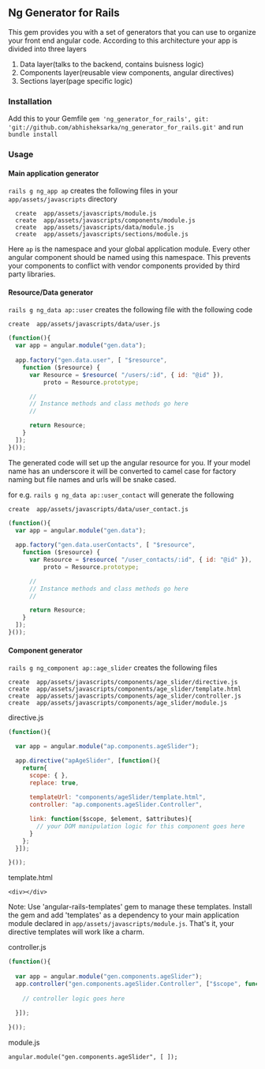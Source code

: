 ## Ng Generator for Rails

This gem provides you with a set of generators that you can use to organize your front end angular code. According to this architecture your app is divided into three layers

1. Data layer(talks to the backend, contains buisness logic)
2. Components layer(reusable view components, angular directives)
3. Sections layer(page specific logic)

### Installation

Add this to your Gemfile 
`gem 'ng_generator_for_rails', git: 'git://github.com/abhisheksarka/ng_generator_for_rails.git'`
and run `bundle install`

### Usage

#### Main application generator
`rails g ng_app ap` creates the following files in your `app/assets/javascripts` directory

```
  create  app/assets/javascripts/module.js
  create  app/assets/javascripts/components/module.js
  create  app/assets/javascripts/data/module.js
  create  app/assets/javascripts/sections/module.js
```

Here `ap` is the namespace and your global application module. Every other angular component should be named using this namespace. This prevents your components to conflict with vendor components provided by third party libraries.

#### Resource/Data generator

`rails g ng_data ap::user` creates the following file with the following code

`create  app/assets/javascripts/data/user.js`

```javascript
(function(){
  var app = angular.module("gen.data");
  
  app.factory("gen.data.user", [ "$resource", 
    function ($resource) {
      var Resource = $resource( "/users/:id", { id: "@id" }),
          proto = Resource.prototype;

      //    
      // Instance methods and class methods go here
      // 

      return Resource;
    }
  ]);
}());
```
The generated code will set up the angular resource for you. If your model name has an underscore it will be converted to camel case for factory naming but file names and urls will be snake cased.

for e.g. `rails g ng_data ap::user_contact` will generate the following

`create  app/assets/javascripts/data/user_contact.js`

```javascript
(function(){
  var app = angular.module("gen.data");
  
  app.factory("gen.data.userContacts", [ "$resource", 
    function ($resource) {
      var Resource = $resource( "/user_contacts/:id", { id: "@id" }),
          proto = Resource.prototype;

      //    
      // Instance methods and class methods go here
      // 

      return Resource;
    }
  ]);
}());
```

#### Component generator

`rails g ng_component ap::age_slider` creates the following files

```
create  app/assets/javascripts/components/age_slider/directive.js
create  app/assets/javascripts/components/age_slider/template.html
create  app/assets/javascripts/components/age_slider/controller.js
create  app/assets/javascripts/components/age_slider/module.js
```

directive.js

```javascript
(function(){

  var app = angular.module("ap.components.ageSlider");

  app.directive("apAgeSlider", [function(){
    return{
      scope: { },
      replace: true,
      
      templateUrl: "components/ageSlider/template.html",
      controller: "ap.components.ageSlider.Controller",

      link: function($scope, $element, $attributes){
        // your DOM manipulation logic for this component goes here 
      }
    }; 
  }]); 

}());
```

template.html

`<div></div>`

Note: Use 'angular-rails-templates' gem to manage these templates. Install the gem and add 'templates' as a dependency to your main application module declared in `app/assets/javascripts/module.js`. That's it, your directive templates will work like a charm.

controller.js

```javascript
(function(){
  
  var app = angular.module("gen.components.ageSlider");
  app.controller("gen.components.ageSlider.Controller", ["$scope", function ($scope) {
    
    // controller logic goes here

  }]);
  
}());
```

module.js

`angular.module("gen.components.ageSlider", [ ]);`



